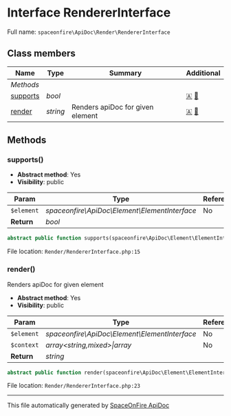 # Interface RendererInterface

Full name: `spaceonfire\ApiDoc\Render\RendererInterface`

## Class members

| Name                                                              | Type     | Summary                          | Additional                                              |
| ----------------------------------------------------------------- | -------- | -------------------------------- | ------------------------------------------------------- |
| _Methods_                                                         |          |                                  |                                                         |
| [supports](#spaceonfire_apidoc_render_rendererinterface_supports) | _bool_   |                                  | [🇦](# "Abstract element") [📢](# "Visibility: public") |
| [render](#spaceonfire_apidoc_render_rendererinterface_render)     | _string_ | Renders apiDoc for given element | [🇦](# "Abstract element") [📢](# "Visibility: public") |

## Methods

<a name="spaceonfire_apidoc_render_rendererinterface_supports"></a>

### supports()

-   **Abstract method**: Yes
-   **Visibility**: public

| Param      | Type                                          | Reference | Description |
| ---------- | --------------------------------------------- | --------- | ----------- |
| `$element` | _spaceonfire\ApiDoc\Element\ElementInterface_ | No        |             |
| **Return** | _bool_                                        |           |             |

```php
abstract public function supports(spaceonfire\ApiDoc\Element\ElementInterface $element): bool
```

File location: `Render/RendererInterface.php:15`

<a name="spaceonfire_apidoc_render_rendererinterface_render"></a>

### render()

Renders apiDoc for given element

-   **Abstract method**: Yes
-   **Visibility**: public

| Param      | Type                                          | Reference | Description |
| ---------- | --------------------------------------------- | --------- | ----------- |
| `$element` | _spaceonfire\ApiDoc\Element\ElementInterface_ | No        |             |
| `$context` | _array<string,mixed>&#124;array_              | No        |             |
| **Return** | _string_                                      |           |             |

```php
abstract public function render(spaceonfire\ApiDoc\Element\ElementInterface $element, array<string,mixed>|array $context = []): string
```

File location: `Render/RendererInterface.php:23`

---

This file automatically generated by [SpaceOnFire ApiDoc](https://github.com/spaceonfire/apidoc)
